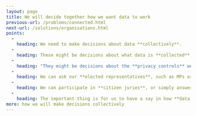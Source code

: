 ```yaml
---
layout: page
title: We will decide together how we want data to work
previous-url: /problems/connected.html
next-url: /solutions/organisations.html
points:
  -
    heading: We need to make decisions about data **collectively**.
  -
    heading: These might be decisions about what data is **collected**, how it is **used** and who it is **shared** with.
  -
    heading: "They might be decisions about the **privacy controls** we are given: **which choices** people can make, **what defaults** they have, and **how they are presented**."
  -
    heading: We can ask our **elected representatives**, such as MPs or local councillors, to make decisions on our behalf.
  -
    heading: We can participate in **citizen juries**, or simply answer **surveys**.
  -
    heading: The important thing is for us to have a say in how **data affects us all**.
more: how we will make decisions collectively
---
```


